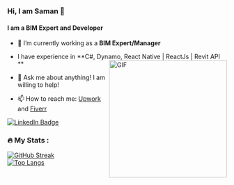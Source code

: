 ### Hi, I am Saman 👋
#### I am a BIM Expert and Developer

<!--
**SamanKT/SamanKT** is a ✨ _special_ ✨ repository because its `README.md` (this file) appears on your GitHub profile.--><!-- - 🤔 I’m looking for help with ...-->
<!-- - 😄 Pronouns: ... 
- ⚡ Fun fact: ... -->

- 🔭 I’m currently working as a **BIM Expert/Manager**
- I have experience in **C#, Dynamo, React Native | ReactJs | Revit API **   	&nbsp; <img align="right" height="270px" alt="GIF" src="https://media.tenor.com/NOYF3f82b_gAAAAC/programmer.gif" />
  
- 💬 Ask me about anything! I am willing to help!
- 📫 How to reach me: [Upwork](https://www.upwork.com/freelancers/~01d45dab5b311d5e84) and [Fiverr](https://www.fiverr.com/samankt?up_rollout=true)
<div id="badges" align="left" >
  <a href="https://www.linkedin.com/in/saman-khataei-8b5485279/"><img src="https://img.shields.io/badge/LinkedIn-blue?style=for-the-badge&logo=linkedin&logoColor=white" alt="LinkedIn Badge"/> </a>
 
</div>

### :fire: My Stats :

[![GitHub Streak](http://github-readme-streak-stats.herokuapp.com?user=samankt&theme=dark&background=000000)](https://git.io/streak-stats) <br>
[![Top Langs](https://github-readme-stats.vercel.app/api/top-langs/?username=samankt&layout=compact&theme=vision-friendly-dark)](https://github.com/anuraghazra/github-readme-stats)     
